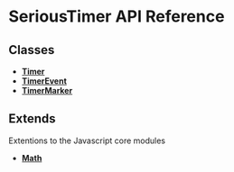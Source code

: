 # SeriousTimer API Reference

## Classes
* [**Timer**][class.timer]
* [**TimerEvent**][class.timerevent]
* [**TimerMarker**][class.timermarker]

## Extends
Extentions to the Javascript core modules
* [**Math**][extends.math]

[class.timer]:        ../api/Timer.md
[class.timerevent]:   ../api/TimerEvent.md
[class.timermarker]:  ../api/TimerMarker.md
[extends.math]:       ../api/Math.md
